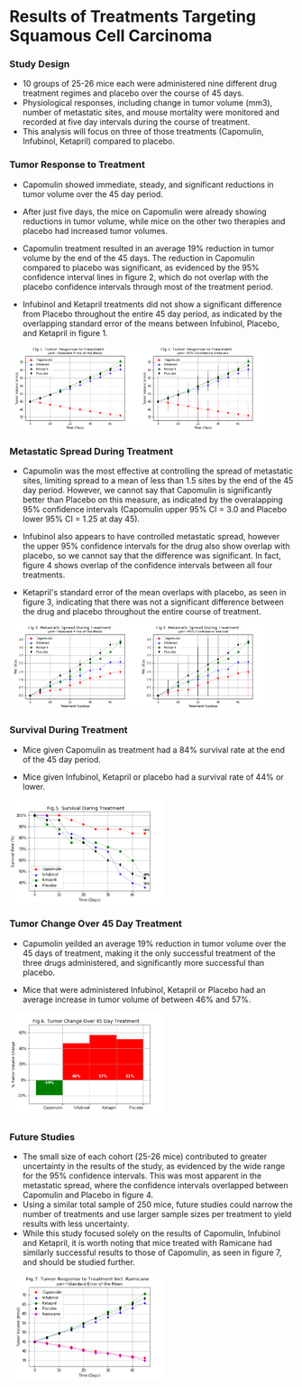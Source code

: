 
# Results of Treatments Targeting Squamous Cell Carcinoma

### Study Design
* 10 groups of 25-26 mice each were administered nine different drug treatment regimes and placebo over the course of 45 days.
* Physiological responses, including change in tumor volume (mm3), number of metastatic sites, and mouse mortality were monitored and recorded at five day intervals during the course of treatment. 
* This analysis will focus on three of those treatments (Capomulin, Infubinol, Ketapril) compared to placebo.
   

### Tumor Response to Treatment

* Capomulin showed immediate, steady, and significant reductions in tumor volume over the 45 day period.

* After just five days, the mice on Capomulin were already showing reductions in tumor volume, while mice on the other two therapies and placebo had increased tumor volumes.

* Capomulin treatment resulted in an average 19% reduction in tumor volume by the end of the 45 days.  The reduction in Capomulin compared to placebo was significant, as evidenced by the 95% confidence interval lines in figure 2, which do not overlap with the placebo confidence intervals through most of the treatment period.

* Infubinol and Ketapril treatments did not show a significant difference from Placebo throughout the entire 45 day period, as indicated by the overlapping standard error of the means between Infubinol, Placebo, and Ketapril in figure 1.

<img style="float: left;" src="Fig.1. Tumor Response To Treatment (SEM).png" width="45%"/><img style="right;" src="Fig.2. Tumor Response To Treatment (95% CI).png"  width="45%"/>


### Metastatic Spread During Treatment 

* Capumolin was the most effective at controlling the spread of metastatic sites, limiting spread to a mean of less than 1.5 sites by the end of the 45 day period.  However, we cannot say that Capomulin is significantly better than Placebo on this measure, as indicated by the overalapping 95% confidence intervals (Capomulin upper 95% CI = 3.0 and Placebo lower 95% CI = 1.25 at day 45).

* Infubinol also appears to have controlled metastatic spread, however the upper 95% confidence intervals for the drug also show overlap with placebo, so we cannot say that the difference was significant.  In fact, figure 4 shows overlap of the confidence intervals between all four treatments.

* Ketapril's standard error of the mean overlaps with placebo, as seen in figure 3, indicating that there was not a significant difference between the drug and placebo throughout the entire course of treatment.

<img style="float: left;" src="Fig.3. Metastatic Spread During Treatment (SEM).png" width="45%"/><img style="right;" src="Fig.4. Metastatic Spread During Treatment (95% CI).png" width="45%"/>


### Survival During Treatment

* Mice given Capomulin as treatment had a 84% survival rate at the end of the 45 day period.

* Mice given Infubinol, Ketapril or placebo had a survival rate of 44% or lower.

<img style="left;" src="Fig.5. Survival During Treatment.png" width="55%"/>


### Tumor Change Over 45 Day Treatment

* Capumolin yeilded an average 19% reduction in tumor volume over the 45 days of treatment, making it the only successful treatment of the three drugs administered, and significantly more successful than placebo.

* Mice that were administered Infubinol, Ketapril or Placebo had an average increase in tumor volume of between 46% and 57%.

<img style="left;" src="Fig.6. Tumor Change Over 45 Day Treatment.png"  width="55%"/>


### Future Studies

* The small size of each cohort (25-26 mice) contributed to greater uncertainty in the results of the study, as evidenced by the wide range for the 95% confidence intervals.  This was most apparent in the metastatic spread, where the confidence intervals overlapped between Capomulin and Placebo in figure 4.
* Using a similar total sample of 250 mice, future studies could narrow the number of treatments and use larger sample sizes per treatment to yield results with less uncertainty.
* While this study focused solely on the results of Capomulin, Infubinol and Ketapril, it is worth noting that mice treated with Ramicane had similarly successful results to those of Capomulin, as seen in figure 7, and should be studied further.

<img style="left;" src="Fig.7. Tumor Response To Treatment (incl. Ramicane).png"  width="55%"/>
